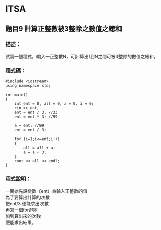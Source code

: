 # ITSA
## 題目9 計算正整數被3整除之數值之總和
### 描述：
試寫一個程式，輸入一正整數N，可計算出1到N之間可被3整除的數值之總和。

### 程式碼：
```
#include <iostream>
using namespace std;

int main()
{
	int ent = 0, all = 0, a = 0, i = 0;
	cin >> ent;
	ent = ent / 3; //33
	ent = ent * 3; //99
	
	a = ent; //99
	ent = ent / 3;

	for (i=1;i<=ent;i++) 
	{
		all = all + a;
		a = a - 3;
	}
	cout << all << endl;
}
```

### 程式說明：
一開始先設變數（ent）為輸入正整數的值  
為了要算出計算的次數  
把ent/3 便能求出次數  
再寫一個for迴圈  
加到算出來的次數  
便能求出結果。
